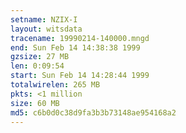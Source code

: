 ```yaml
---
setname: NZIX-I
layout: witsdata
tracename: 19990214-140000.mngd
end: Sun Feb 14 14:38:38 1999
gzsize: 27 MB
len: 0:09:54
start: Sun Feb 14 14:28:44 1999
totalwirelen: 265 MB
pkts: <1 million
size: 60 MB
md5: c6b0d0c38d9fa3b3b73148ae954168a2
---
```

